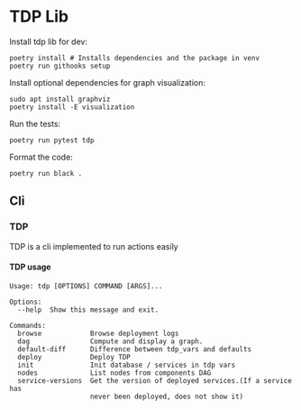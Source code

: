 # TDP Lib

Install tdp lib for dev:
```
poetry install # Installs dependencies and the package in venv
poetry run githooks setup
```

Install optional dependencies for graph visualization:
```
sudo apt install graphviz
poetry install -E visualization
```

Run the tests:
```
poetry run pytest tdp
```

Format the code:
```
poetry run black .
```

## Cli
### TDP

TDP is a cli implemented to run actions easily

#### TDP usage

```
Usage: tdp [OPTIONS] COMMAND [ARGS]...

Options:
  --help  Show this message and exit.

Commands:
  browse            Browse deployment logs
  dag               Compute and display a graph.
  default-diff      Difference between tdp_vars and defaults
  deploy            Deploy TDP
  init              Init database / services in tdp vars
  nodes             List nodes from components DAG
  service-versions  Get the version of deployed services.(If a service has
                    never been deployed, does not show it)
```

